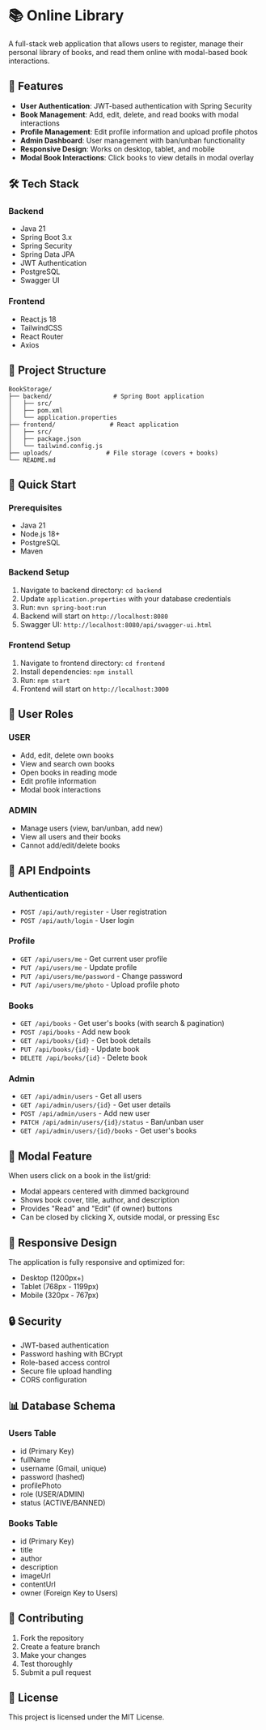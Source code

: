 # 📚 Online Library

A full-stack web application that allows users to register, manage their personal library of books, and read them online with modal-based book interactions.

## 🚀 Features

- **User Authentication**: JWT-based authentication with Spring Security
- **Book Management**: Add, edit, delete, and read books with modal interactions
- **Profile Management**: Edit profile information and upload profile photos
- **Admin Dashboard**: User management with ban/unban functionality
- **Responsive Design**: Works on desktop, tablet, and mobile
- **Modal Book Interactions**: Click books to view details in modal overlay

## 🛠 Tech Stack

### Backend
- Java 21
- Spring Boot 3.x
- Spring Security
- Spring Data JPA
- JWT Authentication
- PostgreSQL
- Swagger UI

### Frontend
- React.js 18
- TailwindCSS
- React Router
- Axios

## 📁 Project Structure

```
BookStorage/
├── backend/                 # Spring Boot application
│   ├── src/
│   ├── pom.xml
│   └── application.properties
├── frontend/               # React application
│   ├── src/
│   ├── package.json
│   └── tailwind.config.js
├── uploads/               # File storage (covers + books)
└── README.md
```

## 🚀 Quick Start

### Prerequisites
- Java 21
- Node.js 18+
- PostgreSQL
- Maven

### Backend Setup
1. Navigate to backend directory: `cd backend`
2. Update `application.properties` with your database credentials
3. Run: `mvn spring-boot:run`
4. Backend will start on `http://localhost:8080`
5. Swagger UI: `http://localhost:8080/api/swagger-ui.html`

### Frontend Setup
1. Navigate to frontend directory: `cd frontend`
2. Install dependencies: `npm install`
3. Run: `npm start`
4. Frontend will start on `http://localhost:3000`

## 🔐 User Roles

### USER
- Add, edit, delete own books
- View and search own books
- Open books in reading mode
- Edit profile information
- Modal book interactions

### ADMIN
- Manage users (view, ban/unban, add new)
- View all users and their books
- Cannot add/edit/delete books

## 📖 API Endpoints

### Authentication
- `POST /api/auth/register` - User registration
- `POST /api/auth/login` - User login

### Profile
- `GET /api/users/me` - Get current user profile
- `PUT /api/users/me` - Update profile
- `PUT /api/users/me/password` - Change password
- `PUT /api/users/me/photo` - Upload profile photo

### Books
- `GET /api/books` - Get user's books (with search & pagination)
- `POST /api/books` - Add new book
- `GET /api/books/{id}` - Get book details
- `PUT /api/books/{id}` - Update book
- `DELETE /api/books/{id}` - Delete book

### Admin
- `GET /api/admin/users` - Get all users
- `GET /api/admin/users/{id}` - Get user details
- `POST /api/admin/users` - Add new user
- `PATCH /api/admin/users/{id}/status` - Ban/unban user
- `GET /api/admin/users/{id}/books` - Get user's books

## 🎨 Modal Feature

When users click on a book in the list/grid:
- Modal appears centered with dimmed background
- Shows book cover, title, author, and description
- Provides "Read" and "Edit" (if owner) buttons
- Can be closed by clicking X, outside modal, or pressing Esc

## 📱 Responsive Design

The application is fully responsive and optimized for:
- Desktop (1200px+)
- Tablet (768px - 1199px)
- Mobile (320px - 767px)

## 🔒 Security

- JWT-based authentication
- Password hashing with BCrypt
- Role-based access control
- Secure file upload handling
- CORS configuration

## 📊 Database Schema

### Users Table
- id (Primary Key)
- fullName
- username (Gmail, unique)
- password (hashed)
- profilePhoto
- role (USER/ADMIN)
- status (ACTIVE/BANNED)

### Books Table
- id (Primary Key)
- title
- author
- description
- imageUrl
- contentUrl
- owner (Foreign Key to Users)

## 🤝 Contributing

1. Fork the repository
2. Create a feature branch
3. Make your changes
4. Test thoroughly
5. Submit a pull request

## 📄 License

This project is licensed under the MIT License.
